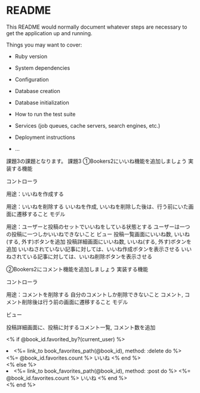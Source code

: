 # README

This README would normally document whatever steps are necessary to get the
application up and running.

Things you may want to cover:

* Ruby version

* System dependencies

* Configuration

* Database creation

* Database initialization

* How to run the test suite

* Services (job queues, cache servers, search engines, etc.)

* Deployment instructions

* ...

課題3の課題となります。
課題3
①Bookers2にいいね機能を追加しましょう
実装する機能

コントローラ
<!-- favoritesコントローラを追加 -->
<!-- createアクションを追加 -->
用途：いいねを作成する
<!-- destroyアクションを追加 -->
用途：いいねを削除する
いいねを作成, いいねを削除した後は、行う前にいた画面に遷移すること
モデル
<!-- favoriteモデルを追加 -->
用途：ユーザーと投稿のセットでいいねをしている状態とする
ユーザーは一つの投稿に一つしかいいねできないこと
ビュー
投稿一覧画面にいいね数, いいね(する, 外す)ボタンを追加
投稿詳細画面にいいね数, いいね(する, 外す)ボタンを追加
いいねされていない記事に対しては、いいね作成ボタンを表示させる
いいねされている記事に対しては、いいね削除ボタンを表示させる

②Bookers2にコメント機能を追加しましょう
実装する機能

コントローラ
<!-- book_commentsコントローラを追加 -->
<!-- createアクションを追加 -->
<!-- 用途：コメントを作成する -->
<!-- destroyアクションを追加 -->
用途：コメントを削除する
自分のコメントしか削除できないこと
コメント, コメント削除後は行う前の画面に遷移すること
モデル
<!-- book_commentモデルを追加 空のコメントは保存できないこと -->
ビュー
<!-- 投稿一覧画面にコメント数を追加 -->
投稿詳細画面に、投稿に対するコメント一覧, コメント数を追加
<!-- ユーザー詳細画面に、コメント数を追加 -->

<% if @book_id.favorited_by?(current_user) %>
<li>
    <%= link_to book_favorites_path(@book_id), method: :delete do %>
    <i class="fa fa-heart" aria-hidden="true" style="color: red;"></i>
    <%= @book_id.favorites.count %> いいね
    <% end %>
</li>
<% else %>
<li>
    <%= link_to book_favorites_path(@book_id), method: :post do %>
    <i class="fa fa-heart-o" aria-hidden="true"></i>
    <%= @book_id.favorites.count %> いいね
    <% end %>
</li>
<% end %>
